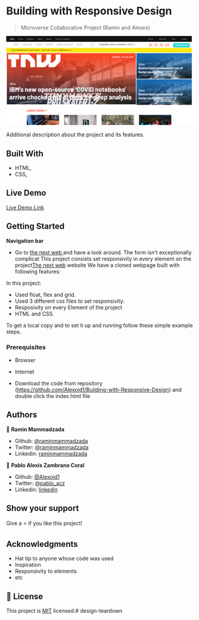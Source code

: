 
# Building with Responsive Design

> Microverse Collaborative Project (Ramin and Alexes)

![screenshot](./images/screencapture2.png)

Additional description about the project and its features.

## Built With

- HTML,
- CSS,

## Live Demo

[Live Demo Link](https://alexoid1.github.io/Building-with-Responsive-Design/)


## Getting Started

**Navigation bar**
- Go to [the next web ](https://thenextweb.com/) and have a look around. The form isn’t exceptionally complicat
This project consists set responsivity in every element on the project[The next web](https://thenextweb.com/) website
We have a cloned webpage built with following features:

In this project:
- Used float, flex and grid.
- Used 3 different css files to set responsivity.
- Resposivity on every Element of the project
- HTML and CSS.


To get a local copy  and to set it up and running follow these simple example steps.

### Prerequisites

- Browser
- Internet

- Download the code from repository (https://github.com/Alexoid1/Building-with-Responsive-Design) and double click the index.html file


## Authors

👤 **Ramin Mammadzada**

- Github: [@raminmammadzada](https://github.com/raminmammadzada)
- Twitter: [@raminmammadzada](https://twitter.com/raminmammadzada)
- Linkedin: [raminmammadzada](https://linkedin.com/raminmammadzada) 

👤 **Pablo Alexis Zambrano Coral**

- Github: [@Alexoid1](https://github.com/Alexoid1)
- Twitter: [@pablo_acz](https://twitter.com/pablo_acz)
- Linkedin: [linkedin](https://www.linkedin.com/in/pablo-alexis-zambrano-coral-7a614a189/)



## Show your support

Give a ⭐️ if you like this project!

## Acknowledgments

- Hat tip to anyone whose code was used
- Inspiration
- Responsivity to elements
- etc

## 📝 License

This project is [MIT](LICENSE) licensed.# design-teardown

